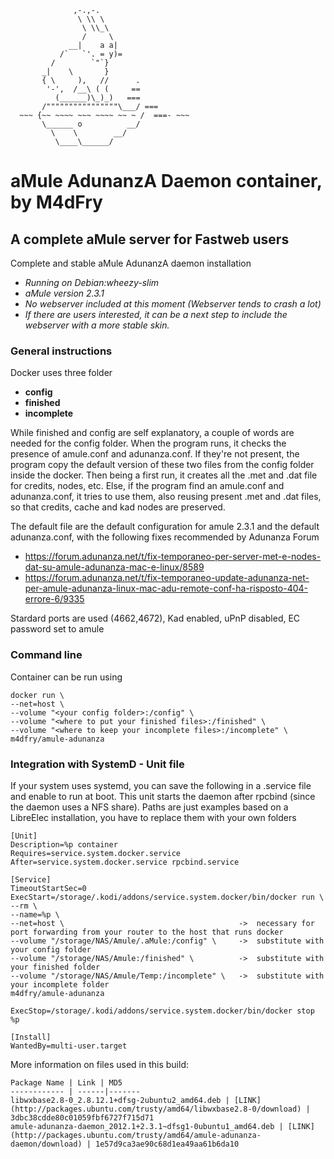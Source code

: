 ```
              ,-.,-.
               \ \\ \
                \ \\_\
                /     \
             __|    a a|
           /`   `'. = y)=
         /        `"`}
       _|    \       }
       { \     ),   //      .             
        '-',  /__\ ( (     ==            
          (______)\_)_)   ===            
       /""""""""""""""""\___/ ===        
  ~~~ {~~ ~~~~ ~~~ ~~~~ ~~ ~ /  ===- ~~~   
       \______ o          __/            
         \    \        __/             
          \____\______/    
```
# aMule AdunanzA Daemon container, by M4dFry
## A complete aMule server for Fastweb users

Complete and stable aMule AdunanzA daemon installation
 - *Running on Debian:wheezy-slim*
 - *aMule version 2.3.1*
 - *No webserver included at this moment (Webserver tends to crash a lot)*
 - *If there are users interested, it can be a next step to include the webserver with a more stable skin.*

### General instructions

Docker uses three folder
 - **config** 
 - **finished**
 - **incomplete**
 
While finished and config are self explanatory, a couple of words are needed for the config folder.
When the program runs, it checks the presence of amule.conf and adunanza.conf.
If they're not present, the program copy the default version of these two files from the config folder inside the docker.
Then being a first run, it creates all the .met and .dat file for credits, nodes, etc.
Else, if the program find an amule.conf and adunanza.conf, it tries to use them, also reusing present .met and .dat files, so that credits, cache and kad nodes are preserved.

The default file are the default configuration for amule 2.3.1 and the default adunanza.conf, with the following fixes recommended by Adunanza Forum
 - https://forum.adunanza.net/t/fix-temporaneo-per-server-met-e-nodes-dat-su-amule-adunanza-mac-e-linux/8589
 - https://forum.adunanza.net/t/fix-temporaneo-update-adunanza-net-per-amule-adunanza-linux-mac-adu-remote-conf-ha-risposto-404-errore-6/9335

Stardard ports are used (4662,4672), Kad enabled, uPnP disabled, EC password set to amule

### Command line

Container can be run using 

```
docker run \
--net=host \ 
--volume "<your config folder>:/config" \
--volume "<where to put your finished files>:/finished" \
--volume "<where to keep your incomplete files>:/incomplete" \
m4dfry/amule-adunanza
```

### Integration with SystemD - Unit file

If your system uses systemd, you can save the following in a .service file and enable to run at boot.
This unit starts the daemon after rpcbind (since the daemon uses a NFS share).
Paths are just examples based on a LibreElec installation, you have to replace them with your own folders

```
[Unit]
Description=%p container
Requires=service.system.docker.service
After=service.system.docker.service rpcbind.service

[Service]
TimeoutStartSec=0
ExecStart=/storage/.kodi/addons/service.system.docker/bin/docker run \
--rm \
--name=%p \
--net=host \                                       ->  necessary for port forwarding from your router to the host that runs docker
--volume "/storage/NAS/Amule/.aMule:/config" \     ->  substitute with your config folder 
--volume "/storage/NAS/Amule:/finished" \          ->  substitute with your finished folder
--volume "/storage/NAS/Amule/Temp:/incomplete" \   ->  substitute with your incomplete folder
m4dfry/amule-adunanza

ExecStop=/storage/.kodi/addons/service.system.docker/bin/docker stop %p

[Install]
WantedBy=multi-user.target
```

More information on files used in this build: 
```
Package Name | Link | MD5
------------ | ------|-------
libwxbase2.8-0_2.8.12.1+dfsg-2ubuntu2_amd64.deb | [LINK](http://packages.ubuntu.com/trusty/amd64/libwxbase2.8-0/download) | 3dbc38cdde80c01059fbf6727f715d71
amule-adunanza-daemon_2012.1+2.3.1~dfsg1-0ubuntu1_amd64.deb | [LINK](http://packages.ubuntu.com/trusty/amd64/amule-adunanza-daemon/download) | 1e57d9ca3ae90c68d1ea49aa61b6da10
```
